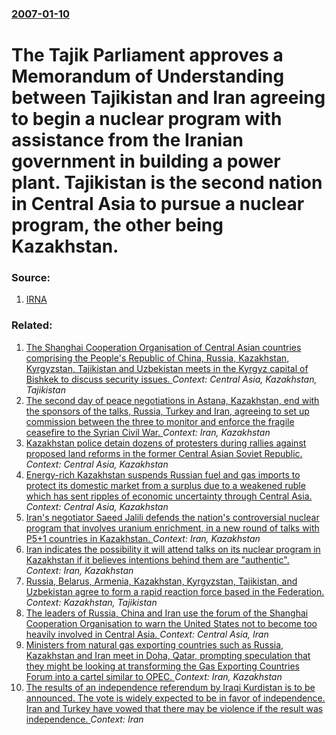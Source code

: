 ### [2007-01-10](/news/2007/01/10/index.md)

#  The Tajik Parliament approves a Memorandum of Understanding between Tajikistan and Iran agreeing to begin a nuclear program with assistance from the Iranian government in building a power plant. Tajikistan is the second nation in Central Asia to pursue a nuclear program, the other being Kazakhstan. 




### Source:

1. [IRNA](http://www.irna.ir/en/news/view/menu-237/0701107277190106.htm)

### Related:

1. [ The Shanghai Cooperation Organisation of Central Asian countries comprising the People's Republic of China, Russia, Kazakhstan, Kyrgyzstan, Tajikistan and Uzbekistan meets in the Kyrgyz capital of Bishkek to discuss security issues. ](/news/2007/08/14/the-shanghai-cooperation-organisation-of-central-asian-countries-comprising-the-people-s-republic-of-china-russia-kazakhstan-kyrgyzstan.md) _Context: Central Asia, Kazakhstan, Tajikistan_
2. [The second day of peace negotiations in Astana, Kazakhstan, end with the sponsors of the talks, Russia, Turkey and Iran, agreeing to set up commission between the three to monitor and enforce the fragile ceasefire to the Syrian Civil War. ](/news/2017/01/24/the-second-day-of-peace-negotiations-in-astana-kazakhstan-end-with-the-sponsors-of-the-talks-russia-turkey-and-iran-agreeing-to-set-up.md) _Context: Iran, Kazakhstan_
3. [Kazakhstan police detain dozens of protesters during rallies against proposed land reforms in the former Central Asian Soviet Republic. ](/news/2016/05/21/kazakhstan-police-detain-dozens-of-protesters-during-rallies-against-proposed-land-reforms-in-the-former-central-asian-soviet-republic.md) _Context: Central Asia, Kazakhstan_
4. [Energy-rich Kazakhstan suspends Russian fuel and gas imports to protect its domestic market from a surplus due to a weakened ruble which has sent ripples of economic uncertainty through Central Asia. ](/news/2015/03/5/energy-rich-kazakhstan-suspends-russian-fuel-and-gas-imports-to-protect-its-domestic-market-from-a-surplus-due-to-a-weakened-ruble-which-has.md) _Context: Central Asia, Kazakhstan_
5. [Iran's negotiator Saeed Jalili defends the nation's controversial nuclear program that involves uranium enrichment, in a new round of talks with P5+1 countries in Kazakhstan. ](/news/2013/04/5/iran-s-negotiator-saeed-jalili-defends-the-nation-s-controversial-nuclear-program-that-involves-uranium-enrichment-in-a-new-round-of-talks.md) _Context: Iran, Kazakhstan_
6. [Iran indicates the possibility it will attend talks on its nuclear program in Kazakhstan if it believes intentions behind them are "authentic". ](/news/2013/02/3/iran-indicates-the-possibility-it-will-attend-talks-on-its-nuclear-program-in-kazakhstan-if-it-believes-intentions-behind-them-are-authenti.md) _Context: Iran, Kazakhstan_
7. [ Russia, Belarus, Armenia, Kazakhstan, Kyrgyzstan, Tajikistan, and Uzbekistan agree to form a rapid reaction force based in the Federation. ](/news/2009/02/5/russia-belarus-armenia-kazakhstan-kyrgyzstan-tajikistan-and-uzbekistan-agree-to-form-a-rapid-reaction-force-based-in-the-federation.md) _Context: Kazakhstan, Tajikistan_
8. [ The leaders of Russia, China and Iran use the forum of the Shanghai Cooperation Organisation to warn the United States not to become too heavily involved in Central Asia. ](/news/2007/08/16/the-leaders-of-russia-china-and-iran-use-the-forum-of-the-shanghai-cooperation-organisation-to-warn-the-united-states-not-to-become-too-he.md) _Context: Central Asia, Iran_
9. [ Ministers from natural gas exporting countries such as Russia, Kazakhstan and Iran meet in Doha, Qatar, prompting speculation that they might be looking at transforming the Gas Exporting Countries Forum into a cartel similar to OPEC. ](/news/2007/04/9/ministers-from-natural-gas-exporting-countries-such-as-russia-kazakhstan-and-iran-meet-in-doha-qatar-prompting-speculation-that-they-mig.md) _Context: Iran, Kazakhstan_
10. [The results of an independence referendum by Iraqi Kurdistan is to be announced. The vote is widely expected to be in favor of independence. Iran and Turkey have vowed that there may be violence if the result was independence. ](/news/2017/09/26/the-results-of-an-independence-referendum-by-iraqi-kurdistan-is-to-be-announced-the-vote-is-widely-expected-to-be-in-favor-of-independence.md) _Context: Iran_
